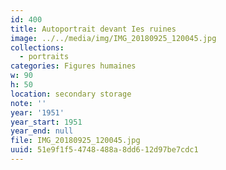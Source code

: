 ```yaml
---
id: 400
title: Autoportrait devant Ies ruines
image: ../../media/img/IMG_20180925_120045.jpg
collections:
  - portraits
categories: Figures humaines
w: 90
h: 50
location: secondary storage
note: ''
year: '1951'
year_start: 1951
year_end: null
file: IMG_20180925_120045.jpg
uuid: 51e9f1f5-4748-488a-8dd6-12d97be7cdc1
---
```


